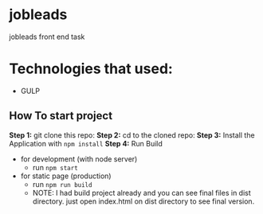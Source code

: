 # jobleads
jobleads front end task

# Technologies that used:

- GULP

## How To start project

**Step 1:** git clone this repo:
**Step 2:** cd to the cloned repo:
**Step 3:** Install the Application with `npm install`
**Step 4:** Run Build

* for development (with node server)
  * run `npm start`
* for static page (production)
  * run `npm run build`
  * NOTE: I had build project already and you can see final files in dist directory. just open index.html on dist directory to see final version.


